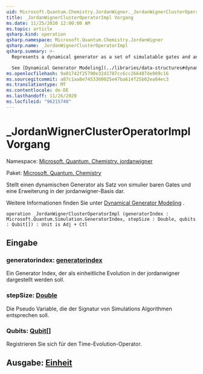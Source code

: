 ```yaml
---
uid: Microsoft.Quantum.Chemistry.JordanWigner._JordanWignerClusterOperatorImpl
title: _JordanWignerClusterOperatorImpl Vorgang
ms.date: 11/25/2020 12:00:00 AM
ms.topic: article
qsharp.kind: operation
qsharp.namespace: Microsoft.Quantum.Chemistry.JordanWigner
qsharp.name: _JordanWignerClusterOperatorImpl
qsharp.summary: >-
  Represents a dynamical generator as a set of simulatable gates and an expansion in the JordanWigner basis.

  See [Dynamical Generator Modeling](../libraries/data-structures#dynamical-generator-modeling) for more details.
ms.openlocfilehash: 9a01742f25790e32d1787cc6cc266407de909c16
ms.sourcegitcommit: a87c1aa8e7453360025e47ba614f25b02ea84ec3
ms.translationtype: MT
ms.contentlocale: de-DE
ms.lasthandoff: 11/26/2020
ms.locfileid: "96215740"
---
```

# <a name="_jordanwignerclusteroperatorimpl-operation"></a>_JordanWignerClusterOperatorImpl Vorgang

Namespace: [Microsoft. Quantum. Chemistry. jordanwigner](xref:Microsoft.Quantum.Chemistry.JordanWigner)

Paket: [Microsoft. Quantum. Chemistry](https://nuget.org/packages/Microsoft.Quantum.Chemistry)


Stellt einen dynamischen Generator als Satz von simulier baren Gates und eine Erweiterung in der jordanwigner-Basis dar.

Weitere Informationen finden Sie unter [Dynamical Generator Modeling](../libraries/data-structures#dynamical-generator-modeling) .

```qsharp
operation _JordanWignerClusterOperatorImpl (generatorIndex : Microsoft.Quantum.Simulation.GeneratorIndex, stepSize : Double, qubits : Qubit[]) : Unit is Adj + Ctl
```


## <a name="input"></a>Eingabe

### <a name="generatorindex--generatorindex"></a>generatorindex: [generatorindex](xref:Microsoft.Quantum.Simulation.GeneratorIndex)

Ein Generator Index, der als einheitliche Evolution in der jordanwigner dargestellt werden soll.


### <a name="stepsize--double"></a>stepSize: [Double](xref:microsoft.quantum.lang-ref.double)

Die Pseudo Variable, die der Signatur von Simulations Algorithmen entsprechen soll.


### <a name="qubits--qubit"></a>Qubits: [Qubit](xref:microsoft.quantum.lang-ref.qubit)[]

Registrieren Sie sich für den Time-Evolution-Operator.



## <a name="output--unit"></a>Ausgabe: [Einheit](xref:microsoft.quantum.lang-ref.unit)

